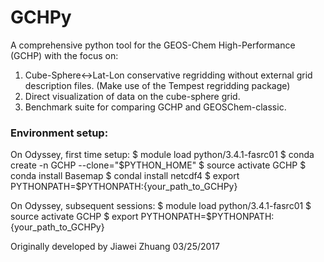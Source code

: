 # GCHPy

A comprehensive python tool for the GEOS-Chem High-Performance (GCHP) with the focus on:

1) Cube-Sphere<->Lat-Lon conservative regridding without external grid description files. (Make use of the Tempest regridding package)
2) Direct visualization of data on the cube-sphere grid.
3) Benchmark suite for comparing GCHP and GEOSChem-classic.

### Environment setup:

On Odyssey, first time setup:
$ module load python/3.4.1-fasrc01
$ conda create -n GCHP --clone="$PYTHON_HOME"
$ source activate GCHP
$ conda install Basemap
$ condal install netcdf4
$ export PYTHONPATH=$PYTHONPATH:{your_path_to_GCHPy}

On Odyssey, subsequent sessions:
$ module load python/3.4.1-fasrc01
$ source activate GCHP
$ export PYTHONPATH=$PYTHONPATH:{your_path_to_GCHPy}

Originally developed by Jiawei Zhuang 03/25/2017